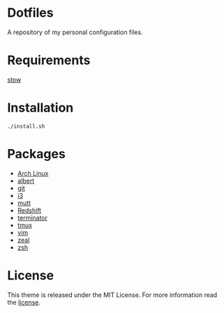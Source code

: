 # Dotfiles

A repository of my personal configuration files.

# Requirements

[stow](http://www.gnu.org/software/stow/)

# Installation

```shell
./install.sh
```
# Packages

* [Arch Linux](https://www.archlinux.org/)
* [albert](https://github.com/ManuelSchneid3r/albert)
* [git](https://git-scm.com/)
* [i3](https://i3wm.org/)
* [mutt](http://www.mutt.org/)
* [Redshift](http://jonls.dk/redshift/)
* [terminator](https://gnometerminator.blogspot.nl/p/introduction.html)
* [tmux](https://tmux.github.io/)
* [vim](http://www.vim.org/)
* [zeal](https://zealdocs.org/)
* [zsh](https://www.zsh.org/)

# License

This theme is released under the MIT License. For more information read the [license][license].

[license]: https://github.com/alrayyes/dotfiles/blob/master/LICENSE.md
